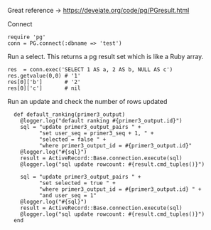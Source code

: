 


Great reference -> https://deveiate.org/code/pg/PGresult.html

Connect
```
require 'pg'
conn = PG.connect(:dbname => 'test')
```

Run a select. This returns a pg result set which is like a Ruby array.
```
res  = conn.exec('SELECT 1 AS a, 2 AS b, NULL AS c')
res.getvalue(0,0) # '1'
res[0]['b']       # '2'
res[0]['c']       # nil
```

Run an update and check the number of rows updated

```
  def default_ranking(primer3_output)
    @logger.log("default ranking #{primer3_output.id}")
    sql = "update primer3_output_pairs " +
          "set user_seq = primer3_seq + 1, " +
          "selected = false " +
          "where primer3_output_id = #{primer3_output.id}"
    @logger.log("#{sql}")
    result = ActiveRecord::Base.connection.execute(sql)
    @logger.log("sql update rowcount: #{result.cmd_tuples()}")   
    
    sql = "update primer3_output_pairs " +
          "set selected = true " +
          "where primer3_output_id = #{primer3_output.id} " +
          "and user_seq = 1"
    @logger.log("#{sql}")
    result = ActiveRecord::Base.connection.execute(sql)
    @logger.log("sql update rowcount: #{result.cmd_tuples()}")        
  end
```
